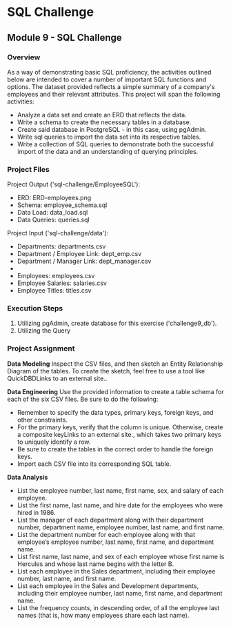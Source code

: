 # SQL Challenge

<h2>Module 9 - SQL Challenge</h2>

<h3>Overview</h3>
<p> As a way of demonstrating basic SQL proficiency, the activities outlined below are intended to cover a number of important SQL functions and options. The dataset provided reflects a simple summary of a company's employees and their relevant attributes. This project will span the following activities:</p>
<ul>
    <li>Analyze a data set and create an ERD that reflects the data.</li>
    <li>Write a schema to create the necessary tables in a database.</li>
    <li>Create said database in PostgreSQL - in this case, using pgAdmin.</li>
    <li>Write sql queries to import the data set into its respective tables.</li>
    <li>Write a collection of SQL queries to demonstrate both the successful
        import of the data and an understanding of querying principles.</li>
</ul>

<h3>Project Files</h3>

Project Output ('sql-challenge/EmployeeSQL'):
<ul>
    <li>ERD: ERD-employees.png</li>
    <li>Schema: employee_schema.sql</li>
    <li>Data Load: data_load.sql</li>
    <li>Data Queries: queries.sql</li>
</ul>

Project Input ('sql-challenge/data'):
<ul>
    <li>Departments: departments.csv</li>
    <li>Department / Employee Link: dept_emp.csv</li>
    <li>Department / Manager Link: dept_manager.csv<li>
    <li>Employees: employees.csv</li>
    <li>Employee Salaries: salaries.csv</li>
    <li>Employee Titles: titles.csv
</ul>

<h3>Execution Steps</h3>
<ol>
    <li>Utilizing pgAdmin, create database for this exercise ('challenge9_db').</li>
    <li>Utilizing the Query
</ol>


<h3>Project Assignment</h3>

<b>Data Modeling</b>
Inspect the CSV files, and then sketch an Entity Relationship Diagram of the tables. To create the sketch, feel free to use a tool like QuickDBDLinks to an external site..

<b>Data Engineering</b>
Use the provided information to create a table schema for each of the six CSV files. Be sure to do the following:
<ul>
    <li>Remember to specify the data types, primary keys, foreign keys, and other constraints.</li>
    <li>For the primary keys, verify that the column is unique. Otherwise, create a composite keyLinks to an external site., which takes two primary keys to uniquely identify a row.
    </li>
    <li>Be sure to create the tables in the correct order to handle the foreign keys.</li>  
    <li>Import each CSV file into its corresponding SQL table.</li>
</ul>

<b>Data Analysis</b>
<ul>
    <li>List the employee number, last name, first name, sex, and salary of each employee.</li>
    <li>List the first name, last name, and hire date for the employees who were hired in 1986.</li>
    <li>List the manager of each department along with their department number, department name, employee number, last name, and first name. </li>
    <li>List the department number for each employee along with that employee’s employee number, last name, first name, and department name.</li>
    <li>List first name, last name, and sex of each employee whose first name is Hercules and whose last name begins with the letter B.</li>
    <li>List each employee in the Sales department, including their employee number, last name, and first name.</li>
    <li>List each employee in the Sales and Development departments, including their employee number, last name, first name, and department name.</li>
    <li>List the frequency counts, in descending order, of all the employee last names (that is, how many employees share each last name).</li>
</ul>




